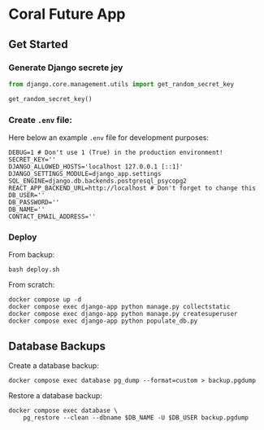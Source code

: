 # Coral Future App

## Get Started

### Generate Django secrete jey

```python
from django.core.management.utils import get_random_secret_key

get_random_secret_key()
```

### Create `.env` file:

Here below an example `.env` file for development purposes:

```commandline
DEBUG=1 # Don't use 1 (True) in the production environment!
SECRET_KEY=''
DJANGO_ALLOWED_HOSTS='localhost 127.0.0.1 [::1]'
DJANGO_SETTINGS_MODULE=django_app.settings
SQL_ENGINE=django.db.backends.postgresql_psycopg2
REACT_APP_BACKEND_URL=http://localhost # Don't forget to change this
DB_USER=''
DB_PASSWORD=''
DB_NAME=''
CONTACT_EMAIL_ADDRESS=''
```

### Deploy

From backup:

```commandline
bash deploy.sh
```

From scratch:

```commandline
docker compose up -d
docker compose exec django-app python manage.py collectstatic
docker compose exec django-app python manage.py createsuperuser
docker compose exec django-app python populate_db.py
```


## Database Backups

Create a database backup:

```commandline
docker compose exec database pg_dump --format=custom > backup.pgdump
```

Restore a database backup:

```commandline
docker compose exec database \
    pg_restore --clean --dbname $DB_NAME -U $DB_USER backup.pgdump
```
